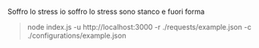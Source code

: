 Soffro lo stress io soffro lo stress sono stanco e fuori forma

> node index.js -u http://localhost:3000 -r ./requests/example.json -c ./configurations/example.json